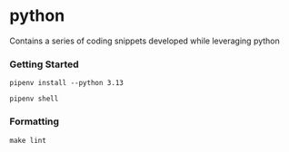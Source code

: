# python
Contains a series of coding snippets developed while leveraging python

### Getting Started
```
pipenv install --python 3.13
```

```
pipenv shell
```

### Formatting
```
make lint
```